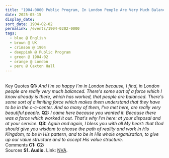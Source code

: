 ```yaml
---
title: "1904-0000 Public Program, In London People Are Very Much Balanced, Caxton Hall, 10 Caxton Street, Westminster, London, UK"
date: 2025-05-15
display_date: 
sort_date: 1904-02-02
permalink: /events/1904-0202-0000
tags:
  - blue @ English
  - brown @ UK
  - crimson @ 1904
  - deeppink @ Public Program
  - green @ 1904-02
  - orange @ London
  - peru @ Caxton Hall  
---
```


<br>

<wave-list>
  <list-title color="DarkSeaGreen" width="55">Key Quotes</list-title>
  <list-item color="BlanchedAlmond" width="280"><b>Q1:</b> <i>And I'm so happy I'm in London because, I find, in London people are really very much balanced. There's some sort of a force which I know already is there, which has worked, that people are balanced. There's some sort of a limiting force which makes them understand that they have to be in the c-c-center. And so many of them, I've met here, are really very beautiful people. </i></list-item>
  <list-item color="Lavender" width="280"><b>Q2:</b> <i>I came here because you wanted it. Because there was a force which worked it out. That's why I'm here: at your disposal and at your service.</i></list-item>
  <list-item color="BlanchedAlmond" width="280"><b>Q3:</b> <i>Again and again, I bless you with all My heart: that God should give you wisdom to choose the path of reality and work in His Kingdom, to be in His pattern, and to be in His whole organization, to give up our value structure and to accept His value structure.</i></list-item>  
</wave-list>

<br>

<wave-list>
  <list-title color="DarkSeaGreen" width="55">Comments</list-title>
  <list-item color="BlanchedAlmond" width="280"><b>C1:</b> <i></i></list-item>
  <list-item color="Lavender" width="280"><b>C2:</b> <i></i></list-item>
</wave-list>

<br>

<wave-list>
  <list-title color="DarkSeaGreen" width="40">Sources</list-title>
  <list-item color="BlanchedAlmond"  width="280"><b>S1. Audio.</b> Link: <a href="https://soundcloud.com/nirmala-vidya-portal/sets/1970-0101-unknown-public"> NVA</a>.</list-item>
</wave-list>